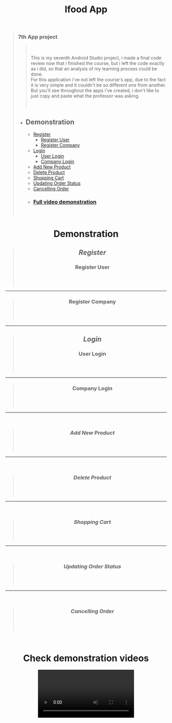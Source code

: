 # <div align="center"> Ifood App </div>
<br />
  
> ### 7th App project
> 
>> <br />
>> 
>> This is my seventh Android Studio project, i made a final code review now that i finished the course, but i left the code exactly as i did, so that an analysis of my learning process could be done. <br> For this application i've not left the course's app, due to the fact it is very simple and it couldn't be so different one from another. But you'll see throughout the apps i've created, i don't like to just copy and paste what the professor was asking.  
>> 
>> <br />
> 
> - ## Demonstration 
>   - [Register](https://github.com/shanxg/Clone_Ifood#-register-)
>       - [Register User](https://github.com/shanxg/Clone_Ifood#register-user)
>       - [Register Company](https://github.com/shanxg/Clone_Ifood#register-company)
>   - [Login](https://github.com/shanxg/Clone_Ifood#-login-)
>       - [User Login](https://github.com/shanxg/Clone_Ifood#user-login)
>       - [Company Login](https://github.com/shanxg/Clone_Ifood#company-login)
>   - [Add New Product](https://github.com/shanxg/Clone_Ifood#-add-new-product-)
>   - [Delete Product](https://github.com/shanxg/Clone_Ifood#-delete-product-)
>   - [Shopping Cart](https://github.com/shanxg/Clone_Ifood#-shopping-cart-)
>   - [Updating Order Status](https://github.com/shanxg/Clone_Ifood#-updating-order-status-)
>   - [Cancelling Order](https://github.com/shanxg/Clone_Ifood#-cancelling-order-)
>   - ### [Full video demonstration](https://github.com/shanxg/Clone_Ifood#check-demonstration-videos)
>   
>   <br>

 <div align="center"> 
  
  # Demonstration
  > ## <div align="center"> *Register* </div> 
  > ### Register User
  > <br> 
  >
  > 
  >
  > <br>
  
  ----------------------------------

  > ### Register Company
  > <br> 
  >
  >
  >
  > <br>
  
  ----------------------------------
  
  
  > ## <div align="center"> *Login* </div> 
  > ### User Login
  > <br> 
  >
  > 
  >
  > <br>
  
  --------------------------------
  
  > ### Company Login
  > <br> 
  >
  > 
  >
  > <br>

  ---------------------------------

  <br />
  
  > ### <div align="center"> *Add New Product* </div> 
  > <br> 
  >
  > 
  >
  > <br>
  ---------------------------------
  <br />

  > ### <div align="center"> *Delete Product* </div> 
  > <br> 
  >
  > 
  >
  > <br>
  ---------------------------------
  <br />

  > ### <div align="center"> *Shopping Cart* </div> 
  > <br> 
  >
  > 
  >
  >  <br>
  ---------------------------------
  <br />

  > ### <div align="center"> *Updating Order Status* </div> 
  > <br> 
  >
  > 
  >
  >  <br>
  ---------------------------------
  <br />

  > ### <div align="center"> *Cancelling Order* </div> 
  > <br> 
  >
  > 
  >
  >  <br>

</div>

<br />

<div  align="center">
  
# Check demonstration videos
  
  <video src="">
  
  

</div>